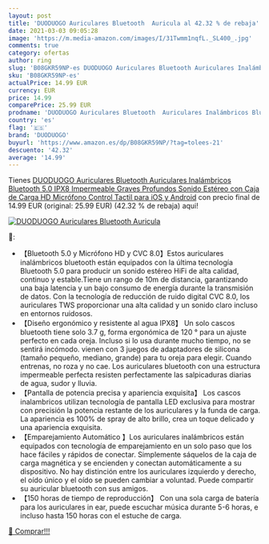 ```yaml
---
layout: post
title: 'DUODUOGO Auriculares Bluetooth  Auricula al 42.32 % de rebaja'
date: 2021-03-03 09:05:28
image: 'https://m.media-amazon.com/images/I/31Twmm1nqfL._SL400_.jpg'
comments: true
category: ofertas
author: ring
slug: 'B08GKR59NP-es DUODUOGO Auriculares Bluetooth Auriculares Inalámbricos...'
sku: 'B08GKR59NP-es'
actualPrice: 14.99 EUR
currency: EUR
price: 14.99
comparePrice: 25.99 EUR
prodname: 'DUODUOGO Auriculares Bluetooth  Auriculares Inalámbricos Bluetooth 5.0  IPX8 Impermeable  Graves Profundos Sonido Estéreo  con Caja de Carga  HD Micrófono  Control Tactil  para iOS y Android'
country: 'es'
flag: '🇪🇸'
brand: 'DUODUOGO'
buyurl: 'https://www.amazon.es/dp/B08GKR59NP/?tag=tolees-21'
descuento: '42.32'
average: '14.99'
---
```


Tienes [DUODUOGO Auriculares Bluetooth  Auriculares Inalámbricos Bluetooth 5.0  IPX8 Impermeable  Graves Profundos Sonido Estéreo  con Caja de Carga  HD Micrófono  Control Tactil  para iOS y Android](https://www.amazon.es/dp/B08GKR59NP/?tag=tolees-21) con precio final de  14.99 EUR (original: 25.99 EUR) (42.32 %  de rebaja) aqui!

[![DUODUOGO Auriculares Bluetooth  Auricula](https://m.media-amazon.com/images/I/31Twmm1nqfL._SL400_.jpg)](https://www.amazon.es/dp/B08GKR59NP/?tag=tolees-21)

🔎:

- 【Bluetooth 5.0 y Micrófono HD y CVC 8.0】Estos auriculares inalámbricos bluetooth están equipados con la última tecnología Bluetooth 5.0 para producir un sonido estéreo HiFi de alta calidad, continuo y estable.Tiene un rango de 10m de distancia, garantizando una baja latencia y un bajo consumo de energía durante la transmisión de datos. Con la tecnología de reducción de ruido digital CVC 8.0, los auriculares TWS proporcionar una alta calidad y un sonido claro incluso en entornos ruidosos.
- 【Diseño ergonómico y resistente al agua IPX8】 Un solo cascos bluetooth tiene solo 3.7 g, forma ergonómica de 120 ° para un ajuste perfecto en cada oreja. Incluso si lo usa durante mucho tiempo, no se sentirá incómodo. vienen con 3 juegos de adaptadores de silicona (tamaño pequeño, mediano, grande) para tu oreja para elegir. Cuando entrenas, no roza y no cae. Los auriculares bluetooth con una estructura impermeable perfecta resisten perfectamente las salpicaduras diarias de agua, sudor y lluvia.
- 【Pantalla de potencia precisa y apariencia exquisita】 Los cascos inalambricos utilizan tecnología de pantalla LED exclusiva para mostrar con precisión la potencia restante de los auriculares y la funda de carga. La apariencia es 100% de spray de alto brillo, crea un toque delicado y una apariencia exquisita.
- 【Emparejamiento Automático 】Los auriculares inalámbricos están equipados con tecnología de emparejamiento en un solo paso que los hace fáciles y rápidos de conectar. Simplemente sáquelos de la caja de carga magnética y se encienden y conectan automáticamente a su dispositivo. No hay distinción entre los auriculares izquierdo y derecho, el oído único y el oído se pueden cambiar a voluntad. Puede compartir su auricular bluetooth con sus amigos.
- 【150 horas de tiempo de reproducción】 Con una sola carga de batería para los auriculares in ear, puede escuchar música durante 5-6 horas, e incluso hasta 150 horas con el estuche de carga.

[🛒 Comprar!!!](https://www.amazon.es/dp/B08GKR59NP/?tag=tolees-21)
